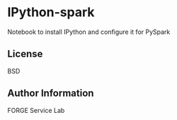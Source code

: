 IPython-spark
========

Notebook to install IPython and configure it for PySpark


License
-------

BSD

Author Information
------------------

FORGE Service Lab
